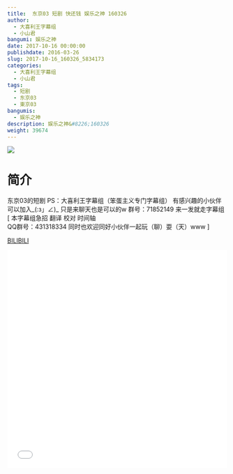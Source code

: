 ```yaml
---
title:  东京03 短剧 快还钱 娱乐之神 160326
author: 
  - 大喜利王字幕组
  - 小山君
bangumi: 娱乐之神
date: 2017-10-16 00:00:00
publishdate: 2016-03-26
slug: 2017-10-16_160326_5834173
categories: 
  - 大喜利王字幕组
  - 小山君
tags: 
  - 短剧
  - 东京03
  - 東京03
bangumis: 
  - 娱乐之神
description: 娱乐之神&#8226;160326
weight: 39674
---
```


![](https://i.imgur.com/UtZVaJJ.jpg)

# 简介  
东京03的短剧  PS：大喜利王字幕组（笨蛋主义专门字幕组） 
有感兴趣的小伙伴可以加入_(:з」∠)_  只是来聊天也是可以的w
群号：71852149
来一发就走字幕组
 [ 本字幕组急招 翻译 校对 时间轴   
QQ群号：431318334 同时也欢迎同好小伙伴一起玩（聊）耍（天）www ]

  [BILIBILI](https://www.bilibili.com/video/av5834173/)


  <iframe src="//www.bilibili.com/html/html5player.html?cid=9473939&aid=5834173" width="100%" height="500" frameborder="0" allowfullscreen="allowfullscreen"></iframe>
